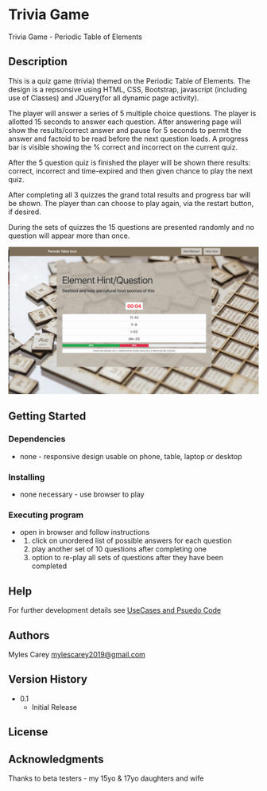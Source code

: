 # Trivia Game

Trivia Game - Periodic Table of Elements

## Description
 
This is a quiz game (trivia) themed on the Periodic Table of Elements.
The design  is a repsonsive using HTML, CSS, Bootstrap, javascript (including use of Classes) and JQuery(for all dynamic page activity).

The player will answer a series of 5 multiple choice questions.  The player is allotted 15 seconds to answer each question.
After answering page will show the results/correct answer and pause for 5 seconds to permit the answer and factoid to 
be read before the next question loads.  A progress bar is visible showing the % correct and incorrect on the current quiz.  

After the 5 question quiz is finished the player will be shown there results:  correct, incorrect and time-expired and then given chance to play the next quiz.

After completing all 3 quizzes the grand total results and progress bar will be shown.  The player than can choose to
play again, via the restart button, if desired.  

During the sets of quizzes the 15 questions are presented randomly and no question will appear more than once.

![Periodic Element Quis](assets/images/wireframe1.png)


## Getting Started

### Dependencies

* none - responsive design usable on phone, table, laptop or desktop

### Installing

* none necessary - use browser to play

### Executing program

* open in browser and follow instructions
*   1. click on unordered list of possible answers for each question
    2. play another set of 10 questions after completing one
    3. option to re-play all sets of questions after they have been completed
    

## Help

For further development details see [UseCases and Psuedo Code](UseCases-PsuedoCode.md)

## Authors

Myles Carey 
mylescarey2019@gmail.com 

## Version History
 
* 0.1
    * Initial Release

## License


## Acknowledgments

Thanks to beta testers - my 15yo & 17yo daughters and wife 
